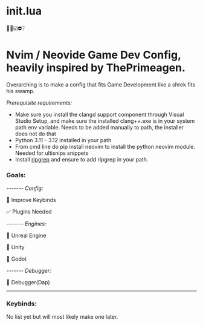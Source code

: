 # init.lua
🔲✅☑️⛔❔

# Nvim / Neovide Game Dev Config, heavily inspired by ThePrimeagen.

Overarching is to make a config that fits Game Development like a shrek fits his swamp.

*Prerequisite requirements:*

- Make sure you install the clangd support component through Visual Studio Setup, and make sure the installed clang++.exe is in your system path env variable. Needs to be added manually to path, the installer does not do that
- Python 3.11 - 3.12 installed in your path
- From cmd line do pip install neovim to install the python neovim module. Needed for ultisnips snippets
- Install [ripgrep](https://github.com/BurntSushi/ripgrep) and ensure to add ripgrep in your path.

### Goals:

*------- Config:*

🔲 Improve Keybinds

✅ Plugins Needed

*------- Engines:*

🔲 Unreal Engine

🔲 Unity

🔲 Godot

*------- Debugger:*

🔲 Debugger(Dap)

-------

### Keybinds:
No list yet but will most likely make one later.
